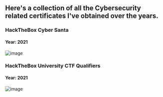 ## Here's a collection of all the Cybersecurity related certificates I've obtained over the years.

### HackTheBox Cyber Santa 
#### Year: 2021
![image](/img/certificates/cyber_santa_2021.png) 

### HackTheBox University CTF Qualifiers
#### Year: 2021
![image](/img/certificates/uni_ctf_2021.png)